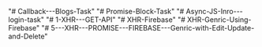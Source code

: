 "# Callback---Blogs-Task" 
"# Promise-Block-Task" 
"# Async-JS-Inro---login-task" 
"# 1-XHR---GET-API" 
"# XHR-Firebase" 
"# XHR-Genric-Using-Firebase" 
"# 5---XHR---PROMISE---FIREBASE---Genric-with-Edit-Update-and-Delete" 
